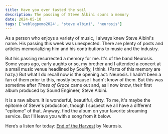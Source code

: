 ```yaml
---
title: Have you ever tasted the soil
description: The passing of Steve Albini spurs a memory
date: 2024-05-10
tags: ['weblogpomo2024', 'steve albini', 'neurosis']
---
```

As a person who enjoys a variety of music, I always knew Steve Albini's name. His passing this week was unexpected. There are plenty of posts and articles memorializing him and his contributions to music and the industry.

But his passing resurrected a memory for me. It's of the band Neurosis. Some years ago, early aughts or so, my brother and I attended a concert at a small music venue headlined by Soulfly, I think. (Parts of this memory are hazy.) But what I do recall now is the opening act: Neurosis. I hadn't been a fan of them prior to this, mostly because I hadn't know of them. But this was sometime after *Times of Grace* came out and, as I now know, their first album produced by Sound Engineer, Steve Albini. 

It is a raw album. It is wonderful, beautiful, dirty. To me, it's maybe the epitome of Steve's production, though I suspect we all have a different "epitome" of that. Anyway, find the album on your favorite streaming service. But I'll leave you with a song from it below.

Here’s a listen for today: [End of the Harvest](https://open.spotify.com/track/1uYFfGqQg7nTv1PZZpjtnA?si=58433a22141248b7) by Neurosis.
